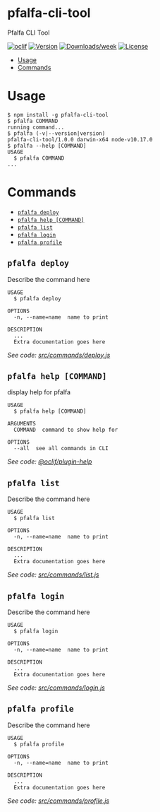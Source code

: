 pfalfa-cli-tool
===============

Pfalfa CLI Tool

[![oclif](https://img.shields.io/badge/cli-oclif-brightgreen.svg)](https://oclif.io)
[![Version](https://img.shields.io/npm/v/pfalfa-cli-tool.svg)](https://npmjs.org/package/pfalfa-cli-tool)
[![Downloads/week](https://img.shields.io/npm/dw/pfalfa-cli-tool.svg)](https://npmjs.org/package/pfalfa-cli-tool)
[![License](https://img.shields.io/npm/l/pfalfa-cli-tool.svg)](https://github.com/adisetiawan/pfalfa/cli-tool/blob/master/package.json)

<!-- toc -->
* [Usage](#usage)
* [Commands](#commands)
<!-- tocstop -->
# Usage
<!-- usage -->
```sh-session
$ npm install -g pfalfa-cli-tool
$ pfalfa COMMAND
running command...
$ pfalfa (-v|--version|version)
pfalfa-cli-tool/1.0.0 darwin-x64 node-v10.17.0
$ pfalfa --help [COMMAND]
USAGE
  $ pfalfa COMMAND
...
```
<!-- usagestop -->
# Commands
<!-- commands -->
* [`pfalfa deploy`](#pfalfa-deploy)
* [`pfalfa help [COMMAND]`](#pfalfa-help-command)
* [`pfalfa list`](#pfalfa-list)
* [`pfalfa login`](#pfalfa-login)
* [`pfalfa profile`](#pfalfa-profile)

## `pfalfa deploy`

Describe the command here

```
USAGE
  $ pfalfa deploy

OPTIONS
  -n, --name=name  name to print

DESCRIPTION
  ...
  Extra documentation goes here
```

_See code: [src/commands/deploy.js](https://github.com/pfalfa/cli-tool/blob/v1.0.0/src/commands/deploy.js)_

## `pfalfa help [COMMAND]`

display help for pfalfa

```
USAGE
  $ pfalfa help [COMMAND]

ARGUMENTS
  COMMAND  command to show help for

OPTIONS
  --all  see all commands in CLI
```

_See code: [@oclif/plugin-help](https://github.com/oclif/plugin-help/blob/v2.2.3/src/commands/help.ts)_

## `pfalfa list`

Describe the command here

```
USAGE
  $ pfalfa list

OPTIONS
  -n, --name=name  name to print

DESCRIPTION
  ...
  Extra documentation goes here
```

_See code: [src/commands/list.js](https://github.com/pfalfa/cli-tool/blob/v1.0.0/src/commands/list.js)_

## `pfalfa login`

Describe the command here

```
USAGE
  $ pfalfa login

OPTIONS
  -n, --name=name  name to print

DESCRIPTION
  ...
  Extra documentation goes here
```

_See code: [src/commands/login.js](https://github.com/pfalfa/cli-tool/blob/v1.0.0/src/commands/login.js)_

## `pfalfa profile`

Describe the command here

```
USAGE
  $ pfalfa profile

OPTIONS
  -n, --name=name  name to print

DESCRIPTION
  ...
  Extra documentation goes here
```

_See code: [src/commands/profile.js](https://github.com/pfalfa/cli-tool/blob/v1.0.0/src/commands/profile.js)_
<!-- commandsstop -->
